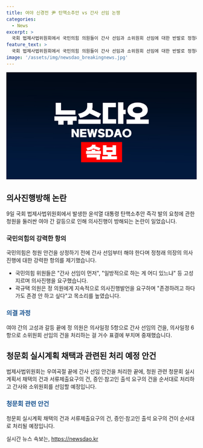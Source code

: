 ```yaml
---
title: 여야 신경전 尹 탄핵소추안 vs 간사 선임 논쟁
categories:
  - News
excerpt: >
  국회 법제사법위원회에서 국민의힘 의원들이 간사 선임과 소위원회 선임에 대한 반발로 정청래 위원장에 항의하며 퇴장한 사건이 발생했다. 국민의힘은 청원 안건을 상정하기 전에 간사 선임부터 해야 한다는 주장을 내세웠고, 더불어민주당은 간사 선임의 후순위 배정이 문제 없다고 주장했다. 결국, 간사 선임과 소위원회 선임의 논의를 거쳐 가결 처리되었으며, 윤석열 대통령 탄핵소추안 즉각 발의 요청에 관한 안건 처리가 이어질 예정이다.
feature_text: >
  국회 법제사법위원회에서 국민의힘 의원들이 간사 선임과 소위원회 선임에 대한 반발로 정청래 위원장에 항의하며 퇴장한 사건이 발생했다. 국민의힘은 청원 안건을 상정하기 전에 간사 선임부터 해야 한다는 주장을 내세웠고, 더불어민주당은 간사 선임의 후순위 배정이 문제 없다고 주장했다. 결국, 간사 선임과 소위원회 선임의 논의를 거쳐 가결 처리되었으며, 윤석열 대통령 탄핵소추안 즉각 발의 요청에 관한 안건 처리가 이어질 예정이다.
image: '/assets/img/newsdao_breakingnews.jpg'
---
```


<p><img src="/assets/img/newsdao_breakingnews.jpg" alt="ontimetimes 속보" /></p>

<h2 data-ke-size="size26">의사진행방해 논란</h2>

<p data-ke-size="size16">9일 국회 법제사법위원회에서 발생한 윤석열 대통령 탄핵소추안 즉각 발의 요청에 관한 청원을 둘러싼 여야 간 갈등으로 인해 의사진행이 방해되는 논란이 일었습니다.</p>

<h3>국민의힘의 강력한 항의</h3>

<p data-ke-size="size16">국민의힘은 청원 안건을 상정하기 전에 간사 선임부터 해야 한다며 정청래 의장의 의사진행에 대한 강력한 항의를 제기했습니다.</p>

<ul>
  <li>국민의힘 위원들은 "간사 선임이 먼저", "일방적으로 하는 게 어디 있느냐" 등 고성 지르며 의사진행을 요구했습니다.</li>
  <li>곽규택 의원은 정 의원에게 지속적으로 의사진행발언을 요구하며 "존경하려고 하다가도 존경 안 하고 싶다"고 목소리를 높였습니다.</li>
</ul>

<h3><b><span style="color: #1a5490;">의결 과정</span></b></h3>

<p data-ke-size="size16">여야 간의 고성과 갈등 끝에 정 의원은 의사일정 5항으로 간사 선임의 건을, 의사일정 6항으로 소위원회 선임의 건을 처리하는 걸 거수 표결에 부치며 중재했습니다.</p>

<h2 data-ke-size="size26">청문회 실시계획 채택과 관련된 처리 예정 안건</h2>

<p data-ke-size="size16">법제사법위원회는 우여곡절 끝에 간사 선임 안건을 처리한 끝에, 청원 관련 청문회 실시계획서 채택의 건과 서류제출요구의 건, 증인·참고인 출석 요구의 건을 순서대로 처리하고 간사와 소위원회를 선임할 예정입니다.</p>

<h3><b><span style="color: #1a5490;">청문회 관련 안건</span></b></h3>

<p data-ke-size="size16">청문회 실시계획 채택의 건과 서류제출요구의 건, 증인·참고인 출석 요구의 건이 순서대로 처리될 예정입니다.</p>
실시간 뉴스 속보는, <a href="https://newsdao.kr" rel="dofollow">https://newsdao.kr</a>


